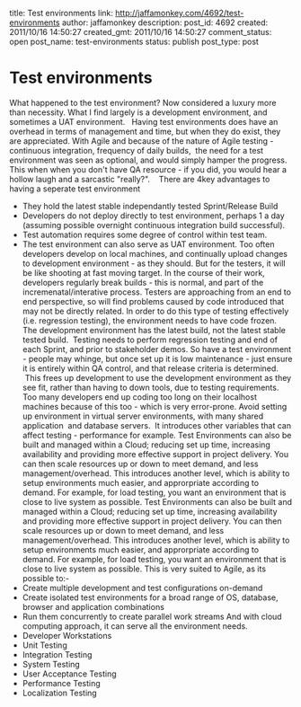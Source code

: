 title: Test environments
link: http://jaffamonkey.com/4692/test-environments
author: jaffamonkey
description: 
post_id: 4692
created: 2011/10/16 14:50:27
created_gmt: 2011/10/16 14:50:27
comment_status: open
post_name: test-environments
status: publish
post_type: post

# Test environments

What happened to the test environment? Now considered a luxury more than necessity. What I find largely is a development environment, and sometimes a UAT environment.   Having test environments does have an overhead in terms of management and time, but when they do exist, they are appreciated. With Agile and because of the nature of Agile testing - continuous integration, frequency of daily builds,  the need for a test environment was seen as optional, and would simply hamper the progress.   This when when you don't have QA resource - if you did, you would hear a hollow laugh and a sarcastic "really?".    There are 4key advantages to having a seperate test environment 

  * They hold the latest stable independantly tested Sprint/Release Build
  * Developers do not deploy directly to test environment, perhaps 1 a day (assuming possible overnight continuous integration build successful).
  * Test automation requires some degree of control within test team.
  * The test environment can also serve as UAT environment.
Too often developers develop on local machines, and continually upload changes to development environment - as they should. But for the testers, it will be like shooting at fast moving target. In the course of their work, developers regularly break builds - this is normal, and part of the incremenatal/interative process. Testers are approaching from an end to end perspective, so will find problems caused by code introduced that may not be directly related. In order to do this type of testing effectively (i.e. regression testing), the environment needs to have code frozen. The development environment has the latest build, not the latest stable tested build.  Testing needs to perform regression testing and end of each Sprint, and prior to stakeholder demos. So have a test environment - people may whinge, but once set up it is low maintenance - just ensure it is entirely within QA control, and that release criteria is determined.  This frees up development to use the development environment as they see fit, rather than having to down tools, due to testing requirements.   Too many developers end up coding too long on their localhost machines because of this too - which is very error-prone. Avoid setting up environment in virtual server environments, with many shared application  and database servers.  It introduces other variables that can affect testing - performance for example. Test Environments can also be built and managed within a Cloud; reducing set up time, increasing availability and providing more effective support in project delivery. You can then scale resources up or down to meet demand, and less management/overhead. This introduces another level, which is ability to setup environments much easier, and approrpriate according to demand. For example, for load testing, you want an environment that is close to live system as possible. Test Environments can also be built and managed within a Cloud; reducing set up time, increasing availability and providing more effective support in project delivery. You can then scale resources up or down to meet demand, and less management/overhead. This introduces another level, which is ability to setup environments much easier, and approrpriate according to demand. For example, for load testing, you want an environment that is close to live system as possible. This is very suited to Agile, as its possible to:- 
  * Create multiple development and test configurations on-demand
  * Create isolated test environments for a broad range of OS, database, browser and application combinations
  * Run them concurrently to create parallel work streams
And with cloud computing approach, it can serve all the environment needs. 
  * Developer Workstations
  * Unit Testing
  * Integration Testing
  * System Testing
  * User Acceptance Testing
  * Performance Testing
  * Localization Testing